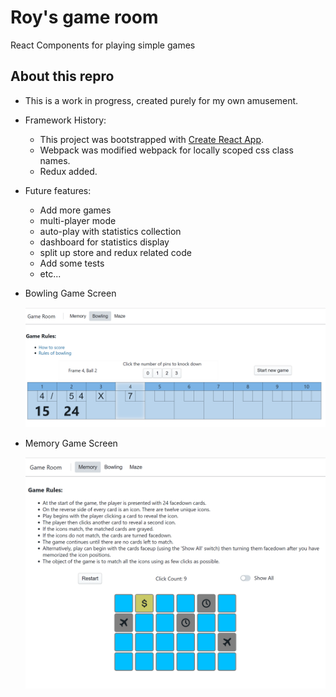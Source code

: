 # Roy's game room

React Components for playing simple games

## About this repro
 - This is a work in progress, created purely for my own amusement. 

 - Framework History:
    - This project was bootstrapped with [Create React App](https://github.com/facebook/create-react-app).
    - Webpack was modified webpack for locally scoped css class names.
    - Redux added.

- Future features: 
    - Add more games
    - multi-player mode
    - auto-play with statistics collection
    - dashboard for statistics display
    - split up store and redux related code
    - Add some tests
    - etc...

- Bowling Game Screen 

    ![Alt text](/documentation/bowling.png?raw=true "Optional Title")

    
- Memory Game Screen 

    ![Alt text](/documentation/memory.png?raw=true "Optional Title")
